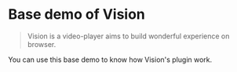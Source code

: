 # Base demo of Vision

> Vision is a video-player aims to build wonderful experience on browser.

You can use this base demo to know how Vision's plugin work.